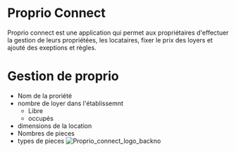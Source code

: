 # Proprio Connect


Proprio connect est une application qui permet aux propriétaires d'effectuer la gestion de leurs propriétées, les locataires, fixer le prix des loyers et ajouté des exeptions et règles.

# Gestion de proprio
- Nom de la proriété
- nombre de loyer dans l'établissemnt
    - Libre
    - occupés
- dimensions de la location
- Nombres de pieces
- types de pieces
![Proprio_connect_logo_backno](https://github.com/user-attachments/assets/b5fde32d-52e8-486c-8048-1ee2ef6167e5)
